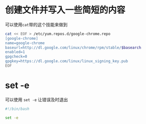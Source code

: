# 创建文件并写入一些简短的内容

可以使用`cat`带的这个技能来做到

```bash
cat << EOF > /etc/yum.repos.d/google-chrome.repo
[google-chrome]
name=google-chrome
baseurl=http://dl.google.com/linux/chrome/rpm/stable/$basearch
enabled=1
gpgcheck=0
gpgkey=https://dl.google.com/linux/linux_signing_key.pub
EOF
```


# set -e

可以使用 `set -e` 让错误及时退出

```bash
#!/bin/bash

set -e
```

